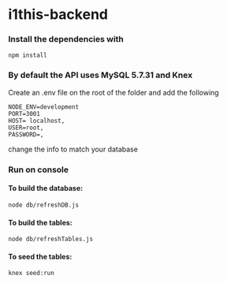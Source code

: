 # i1this-backend

### Install the dependencies with
`npm install`

### By default the API uses MySQL 5.7.31 and Knex
Create an .env file on the root of the folder and add the following

	NODE_ENV=development
	PORT=3001
	HOST= localhost,
	USER=root,
	PASSWORD=,

change the info to match your database
### Run on console
#### To build the database:
`node db/refreshDB.js`
#### To build the tables:
`node db/refreshTables.js`
#### To seed the tables:
`knex seed:run`
